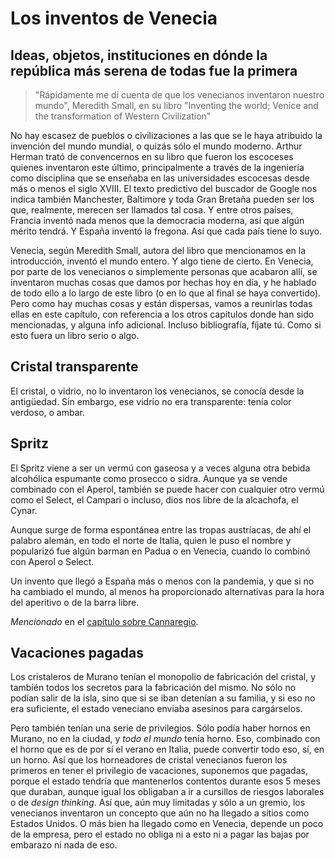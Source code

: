 # Los inventos de Venecia
## Ideas, objetos, instituciones en dónde la república más serena de todas fue la primera

> "Rápidamente me di cuenta de que los venecianos inventaron nuestro mundo",
> Meredith Small, en su libro "Inventing the world; Venice and the
> transformation of Western Civilization"

No hay escasez de pueblos o civilizaciones a las que se le haya atribuido la
invención del mundo mundial, o quizás sólo el mundo moderno. Arthur Herman trató
de convencernos en su libro que fueron los escoceses quienes inventaron este
último, principalmente a través de la ingeniería como disciplina que se enseñaba
en las universidades escocesas desde más o menos el siglo XVIII. El texto
predictivo del buscador de Google nos indica también Manchester, Baltimore y
toda Gran Bretaña pueden ser los que, realmente, merecen ser llamados tal
cosa. Y entre otros países, Francia inventó nada menos que la democracia
moderna, así que algún mérito tendrá. Y España inventó la fregona. Así que cada
país tiene lo suyo.

Venecia, según Meredith Small, autora del libro que mencionamos en la
introducción, inventó el mundo entero. Y algo tiene de cierto. En Venecia, por
parte de los venecianos o simplemente personas que acabaron allí, se inventaron
muchas cosas que damos por hechas hoy en día, y he hablado de todo ello a lo
largo de este libro (o en lo que al final se haya convertido). Pero como hay
muchas cosas y están dispersas, vamos a reunirlas todas ellas en este capítulo,
con referencia a los otros capítulos donde han sido mencionadas, y alguna info
adicional. Incluso bibliografía, fíjate tú. Como si esto fuera un libro serio o
algo.


## Cristal transparente

El cristal, o vidrio, no lo inventaron los venecianos, se conocía
desde la antigüedad. Sin embargo, ese vidrio no era transparente:
tenía color verdoso, o ambar.

## Spritz

El Spritz viene a ser un vermú con gaseosa y a veces alguna otra
bebida alcohólica espumante como prosecco o sidra. Aunque ya se vende
combinado con el Aperol, también se puede hacer con cualquier otro
vermú como el Select, el Campari o incluso, dios nos libre de la
alcachofa, el Cynar.

Aunque surge de forma espontánea entre las tropas austríacas, de ahí
el palabro alemán, en todo el norte de Italia, quien le puso el nombre
y popularizó
fue algún barman en Padua o en Venecia, cuando lo combinó con Aperol o
Select.

Un invento que llegó a España más o menos con la pandemia, y que si no
ha cambiado el mundo, al menos ha proporcionado alternativas para la
hora del aperitivo o de la barra libre.

*Mencionado* en el [capítulo sobre Cannaregio](08.Cannaregio.md).

## Vacaciones pagadas

Los cristaleros de Murano tenían el monopolio de fabricación del cristal, y también todos los secretos para la fabricación del mismo. No sólo no podían salir de la isla, sino que si se iban detenían a su familia, y si eso no era suficiente, el estado veneciano enviaba asesinos para cargárselos.

Pero también tenían una serie de privilegios. Sólo podía haber hornos en Murano, no en la ciudad, y *todo el mundo* tenía horno. Eso, combinado con el horno que es de por sí el verano en Italia, puede convertir todo eso, sí, en un horno. Así que los horneadores de cristal venecianos fueron los primeros en tener el privilegio de vacaciones, suponemos que pagadas, porque el estado tendría que mantenerlos contentos durante esos 5 meses que duraban, aunque igual los obligaban a ir a cursillos de riesgos laborales o de *design thinking*. Así que, aún muy limitadas y sólo a un gremio, los venecianos inventaron un concepto que aún no ha llegado a sitios como Estados Unidos. O más bien ha llegado como en Venecia, depende un poco de la empresa, pero el estado no obliga ni a esto ni a pagar las bajas por embarazo ni nada de eso.
